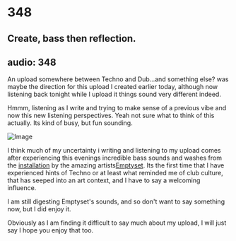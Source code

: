 # 348
## Create, bass then reflection.
audio: 348
---

An upload somewhere between Techno and Dub…and something else? was maybe the direction for this upload I created earlier today, although now listening back tonight while I upload it things sound very different indeed.

Hmmm, listening as I write and trying to make sense of a previous vibe and now this new listening perspectives. Yeah not sure what to think of this actually. Its kind of busy, but fun sounding.

![Image](/assets/img/Snd-348.png)


I think much of my uncertainty i writing and listening to my upload comes after experiencing this evenings incredible bass sounds and washes from the <a href="http://www.residentadvisor.net/event.aspx?421264" title="installation">installation</a> by the amazing artists<a href="http://www.residentadvisor.net/dj/emptyset" title="Emptyset">Emptyset</a>. Its the first time that I have experienced hints of Techno or at least what reminded me of club culture, that has seeped into an art context, and I have to say a welcoming influence.

I am still digesting Emptyset's sounds, and so don't want to say something now, but I did enjoy it.

Obviously as I am finding it difficult to say much about my upload, I will just say I hope you enjoy that too.